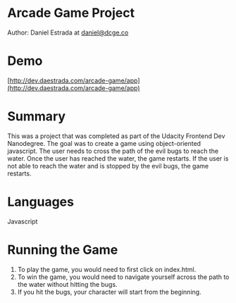 Arcade Game Project
===================

Author: Daniel Estrada at [daniel@dcge.co](daniel@dcge.co)

Demo
===================
[http://dev.daestrada.com/arcade-game/app](http://dev.daestrada.com/arcade-game/app)

Summary
==================
This was a project that was completed as part of the Udacity Frontend Dev Nanodegree.
The goal was to create a game using object-oriented javascript. The user needs to 
cross the path of the evil bugs to reach the water. Once the user has reached the
water, the game restarts. If the user is not able to reach the water and is stopped by 
the evil bugs, the game restarts.

Languages
==================
Javascript

Running the Game
===============================
1. To play the game, you would need to first click on index.html.
2. To win the game, you would need to navigate yourself across the path to the water without hitting the bugs.
3. If you hit the bugs, your character will start from the beginning.
